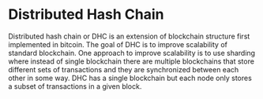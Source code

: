 # Distributed Hash Chain
Distributed hash chain or DHC is an extension of blockchain structure first implemented in bitcoin. The goal of DHC is  to improve scalability of standard blockchain. 
One approach to improve scalability is to use sharding where instead of single blockchain there are multiple blockchains that store different sets of transactions and they are synchronized between each other in some way.
DHC has a single blockchain but each node only stores a subset of transactions in a given block.
